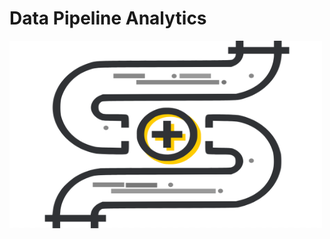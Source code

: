 # Data Pipeline Analytics
<a href=""><img src="images/Header.png" align="left" height="300" width="500"></a>
